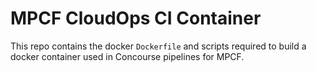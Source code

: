MPCF CloudOps CI Container
==========================

This repo contains the docker `Dockerfile` and scripts required to build a
docker container used in Concourse pipelines for MPCF.
